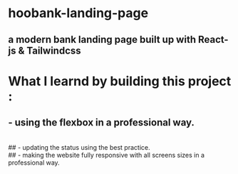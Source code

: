 # hoobank-landing-page
 ## a modern bank landing page built up with React-js &amp; Tailwindcss
 
 # What I learnd by building this project : 
 ## - using the flexbox in a professional way. 
 <br>
 ## - updating the status using the best practice.
 <br>
 ## - making the website fully responsive with all screens sizes in a professional way.

